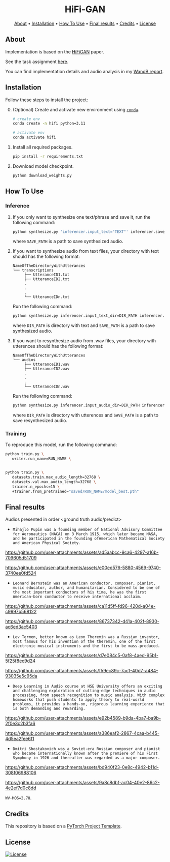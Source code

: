 <h1 align="center">HiFi-GAN</h1>

<p align="center">
  <a href="#about">About</a> •
  <a href="#installation">Installation</a> •
  <a href="#how-to-use">How To Use</a> •
   <a href="#final-results">Final results</a> •
  <a href="#credits">Credits</a> •
  <a href="#license">License</a>
</p>

## About

Implementation is based on the [HiFiGAN](https://arxiv.org/pdf/2010.05646) paper.

See the task assignment [here](https://github.com/markovka17/dla/tree/2024/hw3_nv).

You can find implementation details and audio analysis in my [WandB report](https://api.wandb.ai/links/bspanfilov/r82qwddg).

## Installation

Follow these steps to install the project:

0. (Optional) Create and activate new environment
   using [`conda`](https://conda.io/projects/conda/en/latest/user-guide/getting-started.html).

   ```bash
   # create env
   conda create -n hifi python=3.11

   # activate env
   conda activate hifi
   ```

1. Install all required packages.

   ```bash
   pip install -r requirements.txt
   ```
2. Download model checkpoint.

   ```bash
   python download_weights.py
   ```

## How To Use

### Inference

1) If you only want to synthesize one text/phrase and save it, run the following command:

   ```bash
   python synthesize.py 'inferencer.input_text="TEXT"' inferencer.save_path=SAVE_PATH
   ```
   where `SAVE_PATH` is a path to save synthesized audio.

2) If you want to synthesize audio from text files, your directory with text should has the following format:
   ```
   NameOfTheDirectoryWithUtterances
   └── transcriptions
        ├── UtteranceID1.txt
        ├── UtteranceID2.txt
        .
        .
        .
        └── UtteranceIDn.txt
   ```
   Run the following command:
   ```bash
   python synthesize.py inferencer.input_text_dir=DIR_PATH inferencer.save_path=SAVE_PATH
   ```
   where `DIR_PATH` is directory with text and `SAVE_PATH` is a path to save synthesized audio.

2) If you want to resynthesize audio from .wav files, your directory with utterences should has the following format:
   ```
   NameOfTheDirectoryWithUtterances
   └── audios
        ├── UtteranceID1.wav
        ├── UtteranceID2.wav
        .
        .
        .
        └── UtteranceIDn.wav
   ```
   Run the following command:
   ```bash
   python synthesize.py inferencer.input_audio_dir=DIR_PATH inferencer.save_path=SAVE_PATH
   ```
   where `DIR_PATH` is directory with utterences and `SAVE_PATH` is a path to save resynthesized audio.

### Training

To reproduce this model, run the following command:

   ```bash
   python train.py \
      writer.run_name=RUN_NAME \


   python train.py \
      datasets.train.max_audio_length=32768 \
      datasets.val.max_audio_length=32768 \
      trainer.n_epochs=15 \
      +trainer.from_pretrained="saved/RUN_NAME/model_best.pth"
   ```

## Final results

Audios presented in order <ground truth audio/predict>

- `Mihajlo Pupin was a founding member of National Advisory Committee for Aeronautics (NACA) on 3 March 1915, which later became NASA, and he participated in the founding ofAmerican Mathematical Society and American Physical Society.`



https://github.com/user-attachments/assets/ad5aabcc-9ca6-4297-a16b-709605d51709



https://github.com/user-attachments/assets/e00ed576-5880-4569-9740-3740ee0fd524



- `Leonard Bernstein was an American conductor, composer, pianist, music educator, author, and humanitarian. Considered to be one of the most important conductors of his time, he was the first American-born conductor to receive international acclaim.`



https://github.com/user-attachments/assets/ca11d5ff-fd96-420d-a04e-c9997b568122


https://github.com/user-attachments/assets/86737342-d41a-402f-8930-ac6ed3ac5403



- `Lev Termen, better known as Leon Theremin was a Russian inventor, most famous for his invention of the theremin, one of the first electronic musical instruments and the first to be mass-produced.`



https://github.com/user-attachments/assets/d7e084c5-0af8-4aed-95b1-5f25f8ec9d24



https://github.com/user-attachments/assets/f59ec89c-7ac1-40d7-a484-93035e5c95da



- `Deep Learning in Audio course at HSE University offers an exciting and challenging exploration of cutting-edge techniques in audio processing, from speech recognition to music analysis. With complex homeworks that push students to apply theory to real-world problems, it provides a hands-on, rigorous learning experience that is both demanding and rewarding.`



https://github.com/user-attachments/assets/e92b4589-b9da-4ba7-ba9b-2f0e3c2b3fa6



https://github.com/user-attachments/assets/a386eaf2-2867-4caa-b445-4d5ea2fee6f1



- `Dmitri Shostakovich was a Soviet-era Russian composer and pianist who became internationally known after the premiere of his First Symphony in 1926 and thereafter was regarded as a major composer.`



https://github.com/user-attachments/assets/bd940f23-0e8c-4942-b11d-308f06988106



https://github.com/user-attachments/assets/9a8c8dbf-ac04-40e2-86c2-4e2ef7d0c8dd



 `WV-MOS=2.78`.

## Credits

This repository is based on a [PyTorch Project Template](https://github.com/Blinorot/pytorch_project_template).

## License

[![License](https://img.shields.io/badge/license-MIT-blue.svg)](LICENSE)
